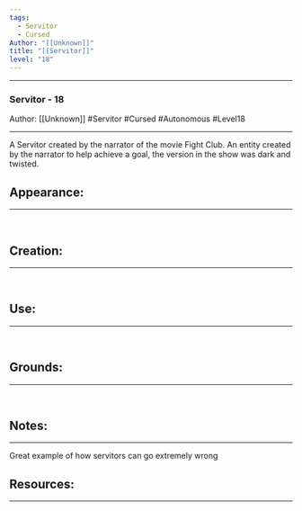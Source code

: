 ```yaml
---
tags:
  - Servitor
  - Cursed
Author: "[[Unknown]]"
title: "[[Servitor]]"
level: "18"
---
```



- - -
### Servitor - 18
Author: [[Unknown]]
#Servitor #Cursed #Autonomous #Level18
- - - 
A Servitor created by the narrator of the movie Fight Club. An entity created by the narrator to help achieve a goal, the version in the show was dark and twisted.

## Appearance:<br>
- - -

<br>

## Creation: <br>
- - -
<br>

## Use:<br>
- - -
<br>

## Grounds:<br>
- - -
<br>

## Notes:<br>
- - - 
Great example of how servitors can go extremely wrong

## Resources:
- - -
